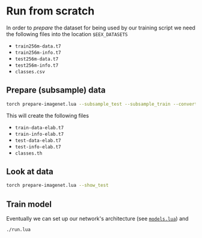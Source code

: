 # Run from scratch
In order to *prepare* the dataset for being used by our training script we need the following files into the location `$EEX_DATASETS`

 - `train256m-data.t7`
 - `train256m-info.t7`
 - `test256m-data.t7`
 - `test256m-info.t7`
 - `classes.csv`

## Prepare (subsample) data
```bash
torch prepare-imagenet.lua --subsample_test --subsample_train --convert_class_names
```
This will create the following files

 - `train-data-elab.t7`
 - `train-info-elab.t7`
 - `test-data-elab.t7`
 - `test-info-elab.t7`
 - `classes.th`

## Look at data
```bash
torch prepare-imagenet.lua --show_test
```

## Train model
Eventually we can set up our network's architecture (see [`models.lua`](../models.lua)) and
```bash
./run.lua
```
